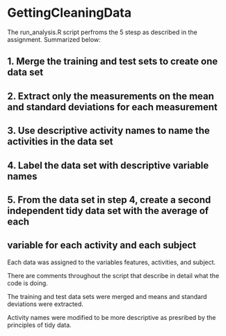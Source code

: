 # GettingCleaningData

The run_analysis.R script perfroms the 5 stesp as described in the assignment. Summarized below:

## 1. Merge the training and test sets to create one data set
## 2. Extract only the measurements on the mean and standard deviations for each measurement
## 3. Use descriptive activity names to name the activities in the data set
## 4. Label the data set with descriptive variable names
## 5. From the data set in step 4, create a second independent tidy data set with the average of each 
##    variable for each activity and each subject

Each data was assigned to the variables features, activities, and subject. 

There are comments throughout the script that describe in detail what the code is doing.

The training and test data sets were merged and means and standard deviations were extracted. 

Activity names were modified to be more descriptive as presribed by the principles of tidy data.
